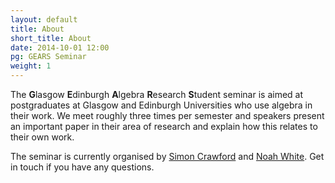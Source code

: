 ```yaml
---
layout: default
title: About
short_title: About
date: 2014-10-01 12:00
pg: GEARS Seminar
weight: 1
---
```



The **G**lasgow **E**dinburgh **A**lgebra **R**esearch **S**tudent seminar is aimed at postgraduates at Glasgow and Edinburgh Universities who use algebra in their work. We meet roughly three times per semester and speakers present an important paper in their area of research and explain how this relates to their own work.

The seminar is currently organised by [Simon Crawford][] and [Noah White][]. Get in touch if you have any questions.

[Simon Crawford]: http://www.maths.ed.ac.uk/~s1431975/
[Noah White]: http://www.math.ucla.edu/~noah
